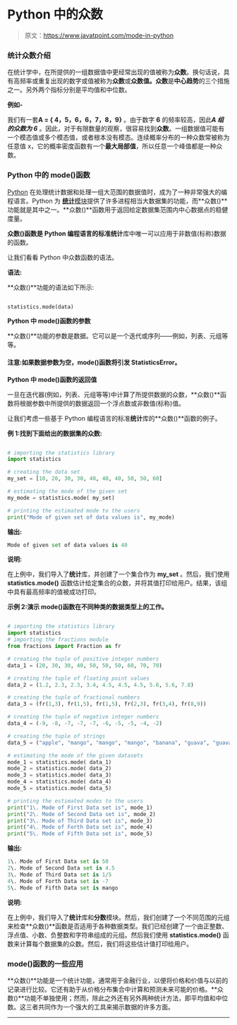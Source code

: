 # Python 中的众数

> 原文：<https://www.javatpoint.com/mode-in-python>

### 统计众数介绍

在统计学中，在所提供的一组数据值中更经常出现的值被称为**众数**。换句话说，具有高频率或重复出现的数字或值被称为**众数**或**众数值。众数**是**中心趋势**的三个措施之一。另外两个指标分别是平均值和中位数。

**例如-**

我们有一套**A = { 4，5，6，6，7，8，9}** 。由于数字 **6** 的频率较高，因此***A 组的众数为 6*** 。因此，对于有限数量的观察，很容易找到**众数**。一组数据值可能有一个模态值或多个模态值，或者根本没有模态。连续概率分布的一种众数常被称为任意值 x，它的概率密度函数有一个**最大局部值**，所以任意一个峰值都是一种众数。

### Python 中的 mode()函数

[Python](https://www.javatpoint.com/python-tutorial) 在处理统计数据和处理一组大范围的数据值时，成为了一种非常强大的编程语言。Python 为 [**统计**模块](https://www.javatpoint.com/python-statistics-module)提供了许多进程相当大数据集的功能，而**众数()**功能就是其中之一。**众数()**函数用于返回给定数据集范围内中心数据点的稳健度量。

**众数()**函数是 Python 编程语言的标准**统计**库中唯一可以应用于非数值(标称)数据的函数。

让我们看看 Python 中众数函数的语法。

**语法:**

**众数()**功能的语法如下所示:

```py

statistics.mode(data)

```

**Python 中 mode()函数的参数**

**众数()**功能的参数是数据。它可以是一个迭代或序列——例如，列表、元组等等。

#### 注意:如果数据参数为空，mode()函数将引发 StatisticsError。

**Python 中 mode()函数的返回值**

一旦在迭代器(例如，列表、元组等等)中计算了所提供数据的众数，**众数()**函数将根据参数中所提供的数据返回一个浮点数或非数值(标称)值。

让我们考虑一些基于 Python 编程语言的标准**统计**库的**众数()**函数的例子。

**例 1:找到下面给出的数据集的众数:**

```py

# importing the statistics library
import statistics

# creating the data set
my_set = [10, 20, 30, 30, 40, 40, 40, 50, 50, 60]

# estimating the mode of the given set
my_mode = statistics.mode( my_set)

# printing the estimated mode to the users  
print("Mode of given set of data values is", my_mode)

```

**输出:**

```py
Mode of given set of data values is 40

```

**说明:**

在上例中，我们导入了**统计**库，并创建了一个集合作为 **my_set** 。然后，我们使用 **statistics.mode()** 函数估计给定集合的众数，并将其值打印给用户。结果，该组中具有最高频率的值被成功打印。

**示例 2:演示 mode()函数在不同种类的数据类型上的工作。**

```py

# importing the statistics library
import statistics
# importing the fractions module
from fractions import Fraction as fr

# creating the tuple of positive integer numbers
data_1 = (20, 30, 30, 40, 50, 50, 50, 60, 70, 70)

# creating the tuple of floating point values
data_2 = (1.2, 2.3, 2.3, 3.4, 4.5, 4.5, 4.5, 5.6, 5.6, 7.8)

# creating the tuple of fractional numbers
data_3 = (fr(1,3), fr(1,5), fr(1,5), fr(2,3), fr(3,4), fr(8,9))

# creating the tuple of negative integer numbers
data_4 = (-9, -8, -7, -7, -7, -6, -5, -5, -4, -2)

# creating the tuple of strings
data_5 = ("apple", "mango", "mango", "mango", "banana", "guava", "guava")

# estimating the mode of the given datasets
mode_1 = statistics.mode( data_1)
mode_2 = statistics.mode( data_2)
mode_3 = statistics.mode( data_3)
mode_4 = statistics.mode( data_4)
mode_5 = statistics.mode( data_5)

# printing the estimated modes to the users  
print("1\. Mode of First Data set is", mode_1)
print("2\. Mode of Second Data set is", mode_2)
print("3\. Mode of Third Data set is", mode_3)
print("4\. Mode of Forth Data set is", mode_4)
print("5\. Mode of Fifth Data set is", mode_5)

```

**输出:**

```py
1\. Mode of First Data set is 50
2\. Mode of Second Data set is 4.5
3\. Mode of Third Data set is 1/5
4\. Mode of Forth Data set is -7
5\. Mode of Fifth Data set is mango

```

**说明:**

在上例中，我们导入了**统计**库和**分数**模块。然后，我们创建了一个不同范围的元组来检查**众数()**函数是否适用于各种数据类型。我们已经创建了一个由正整数、浮点值、小数、负整数和字符串组成的元组。然后我们使用 **statistics.mode()** 函数来计算每个数据集的众数。然后，我们将这些估计值打印给用户。

### mode()函数的一些应用

**众数()**功能是一个统计功能，通常用于金融行业，以便将价格和价值与以前的记录进行比较。它还有助于从价格分布集合中计算和预测未来可能的价格。**众数()**功能不单独使用；然而，除此之外还有另外两种统计方法，即平均值和中位数。这三者共同作为一个强大的工具来揭示数据的许多方面。

* * *